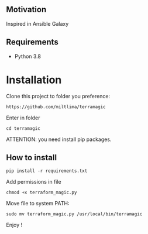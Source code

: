 
## Motivation 

Inspired in Ansible Galaxy 

## Requirements 

- Python 3.8

# Installation

Clone this project to folder you preference:

``` 
https://github.com/miltlima/terramagic
``` 


Enter in folder 

` cd terramagic ` 

ATTENTION: you need install pip packages.

## How to install 

```
pip install -r requirements.txt
```

Add permissions in file
```
chmod +x terraform_magic.py
```

Move file to system PATH:
```
sudo mv terraform_magic.py /usr/local/bin/terramagic
```
Enjoy !